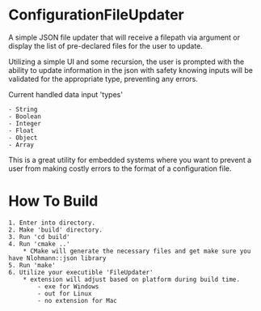 # ConfigurationFileUpdater

A simple JSON file updater that will receive a filepath via argument or display the list of pre-declared files for the user to update. 

Utilizing a simple UI and some recursion, the user is prompted with the ability to update information in the json with safety knowing 
inputs will be validated for the appropriate type, preventing any errors. 

Current handled data input 'types'

    - String
    - Boolean
    - Integer
    - Float
    - Object
    - Array

This is a great utility for embedded systems where you want to prevent a user from making costly errors to the format of a configuration file. 

# How To Build
    1. Enter into directory.
    2. Make 'build' directory. 
    3. Run 'cd build'
    4. Run 'cmake ..'
        * CMake will generate the necessary files and get make sure you have Nlohmann::json library
    5. Run 'make' 
    6. Utilize your executible 'FileUpdater'
        * extension will adjust based on platform during build time. 
            - exe for Windows
            - out for Linux
            - no extension for Mac